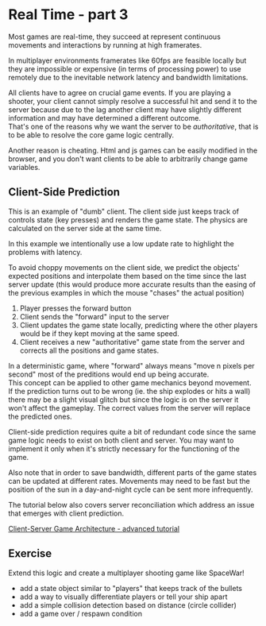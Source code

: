 # Real Time - part 3

Most games are real-time, they succeed at represent continuous movements and interactions by running at high framerates.  

In multiplayer environments framerates like 60fps are feasible locally but they are impossible or expensive (in terms of processing power) to use remotely due to the inevitable network latency and bandwidth limitations.  

All clients have to agree on crucial game events. If you are playing a shooter, your client cannot simply resolve a successful hit and send it to the server because due to the lag another client may have slightly different information and may have determined a different outcome.  
That's one of the reasons why we want the server to be *authoritative*, that is to be able to resolve the core game logic centrally.

Another reason is cheating. Html and js games can be easily modified in the browser, and you don't want clients to be able to arbitrarily change game variables.


## Client-Side Prediction

This is an example of "dumb" client. The client side just keeps track of controls state (key presses) and renders the game state.
The physics are calculated on the server side at the same time.

In this example we intentionally use a low update rate to highlight the problems with latency. 

To avoid choppy movements on the client side, we predict the objects' expected positions and interpolate them based on the time since the last server update (this would produce more accurate results than the easing of the previous examples in which the mouse "chases" the actual position)

1. Player presses the forward button
2. Client sends the "forward" input to the server
3. Client updates the game state locally, predicting where the other players would be if they kept moving at the same speed.
4. Client receives a new "authoritative" game state from the server and corrects all the positions and game states.

In a deterministic game, where "forward" always means "move n pixels per second" most of the preditions would end up being accurate.  
This concept can be applied to other game mechanics beyond movement.  
If the prediction turns out to be wrong (ie. the ship explodes or hits a wall) there may be a slight visual glitch but since the logic is on the server it won't affect the gameplay. The correct values from the server will replace the predicted ones.

Client-side prediction requires quite a bit of redundant code since the same game logic needs to exist on both client and server. You may want to implement it only when it's strictly necessary for the functioning of the game.

Also note that in order to save bandwidth, different parts of the game states can be updated at different rates. Movements may need to be fast but the position of the sun in a day-and-night cycle can be sent more infrequently.

The tutorial below also covers server reconciliation which address an issue that emerges with client prediction.  

[Client-Server Game Architecture - advanced tutorial](https://www.gabrielgambetta.com/client-server-game-architecture.html)


## Exercise

Extend this logic and create a multiplayer shooting game like SpaceWar!
* add a state object similar to "players" that keeps track of the bullets
* add a way to visually differentiate players or tell your ship apart
* add a simple collision detection based on distance (circle collider)
* add a game over / respawn condition